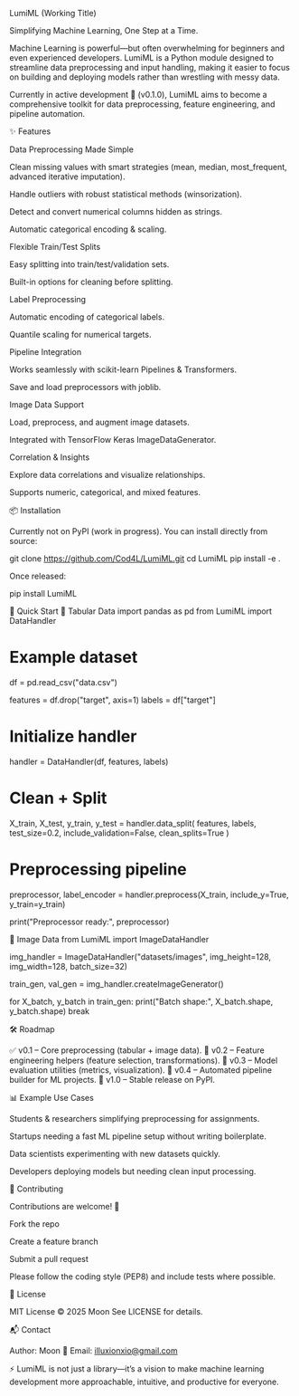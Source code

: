 LumiML (Working Title)

Simplifying Machine Learning, One Step at a Time.

Machine Learning is powerful—but often overwhelming for beginners and even experienced developers.
LumiML is a Python module designed to streamline data preprocessing and input handling, making it easier to focus on building and deploying models rather than wrestling with messy data.

Currently in active development 🚧 (v0.1.0), LumiML aims to become a comprehensive toolkit for data preprocessing, feature engineering, and pipeline automation.

✨ Features

Data Preprocessing Made Simple

Clean missing values with smart strategies (mean, median, most_frequent, advanced iterative imputation).

Handle outliers with robust statistical methods (winsorization).

Detect and convert numerical columns hidden as strings.

Automatic categorical encoding & scaling.

Flexible Train/Test Splits

Easy splitting into train/test/validation sets.

Built-in options for cleaning before splitting.

Label Preprocessing

Automatic encoding of categorical labels.

Quantile scaling for numerical targets.

Pipeline Integration

Works seamlessly with scikit-learn Pipelines & Transformers.

Save and load preprocessors with joblib.

Image Data Support

Load, preprocess, and augment image datasets.

Integrated with TensorFlow Keras ImageDataGenerator.

Correlation & Insights

Explore data correlations and visualize relationships.

Supports numeric, categorical, and mixed features.

📦 Installation

Currently not on PyPI (work in progress).
You can install directly from source:

git clone https://github.com/Cod4L/LumiML.git
cd LumiML
pip install -e .


Once released:

pip install LumiML

🚀 Quick Start
🔹 Tabular Data
import pandas as pd
from LumiML import DataHandler

# Example dataset
df = pd.read_csv("data.csv")

features = df.drop("target", axis=1)
labels = df["target"]

# Initialize handler
handler = DataHandler(df, features, labels)

# Clean + Split
X_train, X_test, y_train, y_test = handler.data_split(
    features, labels, test_size=0.2, include_validation=False, clean_splits=True
)

# Preprocessing pipeline
preprocessor, label_encoder = handler.preprocess(X_train, include_y=True, y_train=y_train)

print("Preprocessor ready:", preprocessor)

🔹 Image Data
from LumiML import ImageDataHandler

img_handler = ImageDataHandler("datasets/images", img_height=128, img_width=128, batch_size=32)

train_gen, val_gen = img_handler.createImageGenerator()

for X_batch, y_batch in train_gen:
    print("Batch shape:", X_batch.shape, y_batch.shape)
    break

🛠 Roadmap

✅ v0.1 – Core preprocessing (tabular + image data).
🔄 v0.2 – Feature engineering helpers (feature selection, transformations).
🔄 v0.3 – Model evaluation utilities (metrics, visualization).
🔄 v0.4 – Automated pipeline builder for ML projects.
🔄 v1.0 – Stable release on PyPI.

📊 Example Use Cases

Students & researchers simplifying preprocessing for assignments.

Startups needing a fast ML pipeline setup without writing boilerplate.

Data scientists experimenting with new datasets quickly.

Developers deploying models but needing clean input processing.

🤝 Contributing

Contributions are welcome! 🚀

Fork the repo

Create a feature branch

Submit a pull request

Please follow the coding style (PEP8) and include tests where possible.

📜 License

MIT License © 2025 Moon
See LICENSE for details.

📬 Contact

Author: Moon
📧 Email: illuxionxio@gmail.com

⚡ LumiML is not just a library—it’s a vision to make machine learning development more approachable, intuitive, and productive for everyone.